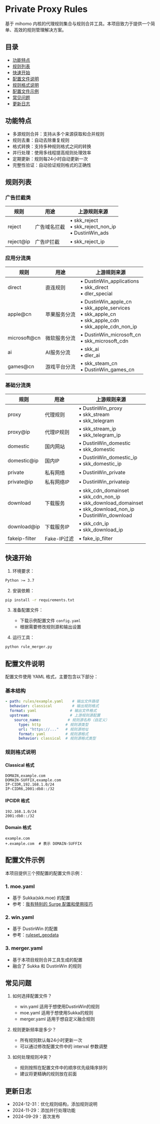 # Private Proxy Rules

基于 mihomo 内核的代理规则集合与规则合并工具。本项目致力于提供一个简单、高效的规则管理解决方案。

## 目录

- [功能特点](#功能特点)
- [规则列表](#规则列表)
- [快速开始](#快速开始)
- [配置文件说明](#配置文件说明)
- [规则格式说明](#规则格式说明)
- [配置文件示例](#配置文件示例)
- [常见问题](#常见问题)
- [更新日志](#更新日志)

## 功能特点

- 多源规则合并：支持从多个来源获取和合并规则
- 规则去重：自动去除重复规则
- 格式转换：支持多种规则格式之间的转换
- 并行处理：使用多线程提高规则处理效率
- 定期更新：规则每24小时自动更新一次
- 完整性验证：自动验证规则格式的正确性

## 规则列表

### 广告拦截类
| 规则          | 用途           | 上游规则来源 |
| ------------- | -------------- | ------------ |
| reject        | 广告域名拦截   | • skk_reject<br>• skk_reject_non_ip<br>• DustinWin_ads |
| reject@ip     | 广告IP拦截     | • skk_reject_ip |

### 应用分流类
| 规则          | 用途           | 上游规则来源 |
| ------------- | -------------- | ------------ |
| direct        | 直连规则       | • DustinWin_applications<br>• skk_direct<br>• dler_special |
| apple@cn      | 苹果服务分流   | • DustinWin_apple_cn<br>• skk_apple_services<br>• skk_apple_cn<br>• skk_apple_cdn<br>• skk_apple_cdn_non_ip |
| microsoft@cn  | 微软服务分流   | • DustinWin_microsoft_cn<br>• skk_microsoft_cdn |
| ai            | AI服务分流     | • skk_ai<br>• dler_ai |
| games@cn      | 游戏平台分流   | • skk_steam_cn<br>• DustinWin_games_cn |

### 基础分流类
| 规则          | 用途           | 上游规则来源 |
| ------------- | -------------- | ------------ |
| proxy         | 代理规则       | • DustinWin_proxy<br>• skk_stream<br>• skk_telegram |
| proxy@ip      | 代理IP规则     | • skk_stream_ip<br>• skk_telegram_ip |
| domestic      | 国内网站       | • DustinWin_domestic<br>• skk_domestic |
| domestic@ip   | 国内IP         | • DustinWin_domestic_ip<br>• skk_domestic_ip |
| private       | 私有网络       | • DustinWin_private |
| private@ip    | 私有网络IP     | • DustinWin_privateip |
| download      | 下载服务       | • skk_cdn_domainset<br>• skk_cdn_non_ip<br>• skk_download_domainset<br>• skk_download_non_ip<br>• DustinWin_download |
| download@ip   | 下载服务IP     | • skk_cdn_ip<br>• skk_download_ip |
| fakeip-filter | Fake-IP过滤    | • fake_ip_filter |

## 快速开始

1. 环境要求：
```bash
Python >= 3.7
```

2. 安装依赖：
```bash
pip install -r requirements.txt
```

3. 准备配置文件：
   - 下载示例配置文件 `config.yaml`
   - 根据需要修改规则源和输出设置

4. 运行工具：
```bash
python rule_merger.py
```

## 配置文件说明

配置文件使用 YAML 格式，主要包含以下部分：

### 基本结构
```yaml
- path: rules/example.yaml    # 输出文件路径
  behavior: classical         # 输出规则格式
  format: yaml               # 输出文件格式
  upstream:                  # 上游规则源配置
    source_name:            # 规则源名称（自定义）
      type: http           # 规则源类型
      url: "https://..."   # 规则源地址
      format: yaml         # 规则源格式
      behavior: classical  # 规则源格式类型
```

### 规则格式说明

#### Classical 格式
```
DOMAIN,example.com
DOMAIN-SUFFIX,example.com
IP-CIDR,192.168.1.0/24
IP-CIDR6,2001:db8::/32
```

#### IPCIDR 格式
```
192.168.1.0/24
2001:db8::/32
```

#### Domain 格式
```
example.com
+.example.com  # 表示 DOMAIN-SUFFIX
```

## 配置文件示例

本项目提供三个预配置的配置文件示例：

### 1. moe.yaml
- 基于 Sukka(skk.moe) 的配置
- 参考：[我有特别的 Surge 配置和使用技巧](https://blog.skk.moe/post/i-have-my-unique-surge-setup/)

### 2. win.yaml
- 基于 DustinWin 的配置
- 参考：[ruleset_geodata](https://github.com/DustinWin/ruleset_geodata)

### 3. merger.yaml
- 基于本项目规则合并工具生成的配置
- 融合了 Sukka 和 DustinWin 的规则

## 常见问题

1. 如何选择配置文件？
   - win.yaml 适用于想使用DustinWin的规则
   - moe.yaml 适用于想使用Sukka的规则
   - merger.yaml 适用于想自定义融合规则

2. 规则更新频率是多少？
   - 所有规则默认每24小时更新一次
   - 可以通过修改配置文件中的 interval 参数调整

3. 如何处理规则冲突？
   - 规则按照在配置文件中的顺序优先级降序排列
   - 建议将更精确的规则放在前面

## 更新日志

- 2024-12-31：优化规则结构，添加规则说明
- 2024-11-29：添加并行处理功能
- 2024-09-29：首次发布